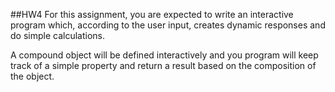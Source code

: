 ##HW4
For this assignment, you are expected to write an interactive program which, according to the user input, creates
dynamic responses and do simple calculations.

A compound object will be defined interactively and you program will keep track of a simple property and return a
result based on the composition of the object.
